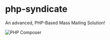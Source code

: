 # php-syndicate
An advanced, PHP-Based Mass Mailing Solution!

![PHP Composer](https://github.com/vpapakir/php-syndicate/workflows/PHP%20Composer/badge.svg)
